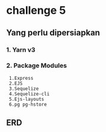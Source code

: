 # challenge 5
## Yang perlu dipersiapkan
### 1. Yarn v3
### 2. Package Modules
     1.Express
     2.EJS
     3.Sequelize
     4.Sequelize-cli
     5.Ejs-layouts
     6.pg pg-hstore

## ERD 

